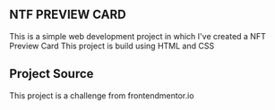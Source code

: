 ## NTF PREVIEW CARD

This is a simple web development project in which I've created a NFT Preview Card
This project is build using HTML and CSS

## Project Source

This project is a challenge from frontendmentor.io
